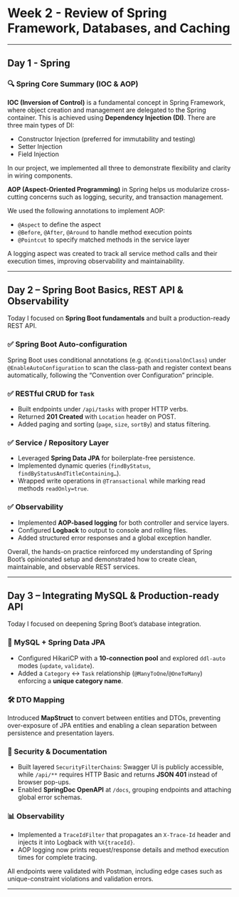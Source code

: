 # Week 2 - Review of Spring Framework, Databases, and Caching

---

## Day 1 - Spring

### 🔍 Spring Core Summary (IOC & AOP)

**IOC (Inversion of Control)** is a fundamental concept in Spring Framework, where object creation and management are delegated to the Spring container. This is achieved using **Dependency Injection (DI)**. There are three main types of DI:
- Constructor Injection (preferred for immutability and testing)
- Setter Injection
- Field Injection

In our project, we implemented all three to demonstrate flexibility and clarity in wiring components.

**AOP (Aspect-Oriented Programming)** in Spring helps us modularize cross-cutting concerns such as logging, security, and transaction management.

We used the following annotations to implement AOP:
- `@Aspect` to define the aspect
- `@Before`, `@After`, `@Around` to handle method execution points
- `@Pointcut` to specify matched methods in the service layer

A logging aspect was created to track all service method calls and their execution times, improving observability and maintainability.

---

## Day 2 – Spring Boot Basics, REST API & Observability

Today I focused on **Spring Boot fundamentals** and built a production-ready REST API.

### ✅ Spring Boot Auto-configuration
Spring Boot uses conditional annotations (e.g. `@ConditionalOnClass`) under `@EnableAutoConfiguration` to scan the class-path and register context beans automatically, following the “Convention over Configuration” principle.

### ✅ RESTful CRUD for `Task`
* Built endpoints under `/api/tasks` with proper HTTP verbs.
* Returned **201 Created** with `Location` header on POST.
* Added paging and sorting (`page`, `size`, `sortBy`) and status filtering.

### ✅ Service / Repository Layer
* Leveraged **Spring Data JPA** for boilerplate-free persistence.
* Implemented dynamic queries (`findByStatus`, `findByStatusAndTitleContaining…`).
* Wrapped write operations in `@Transactional` while marking read methods `readOnly=true`.

### ✅ Observability
* Implemented **AOP-based logging** for both controller and service layers.
* Configured **Logback** to output to console and rolling files.
* Added structured error responses and a global exception handler.

Overall, the hands-on practice reinforced my understanding of Spring Boot’s opinionated setup and demonstrated how to create clean, maintainable, and observable REST services.

---

## Day 3 – Integrating MySQL & Production-ready API

Today I focused on deepening Spring Boot’s database integration.

### 🔗 MySQL + Spring Data JPA
* Configured HikariCP with a **10-connection pool** and explored `ddl-auto` modes (`update`, `validate`).
* Added a `Category` ↔ `Task` relationship (`@ManyToOne`/`@OneToMany`) enforcing a **unique category name**.

### 🛠 DTO Mapping
Introduced **MapStruct** to convert between entities and DTOs, preventing over-exposure of JPA entities and enabling a clean separation between persistence and presentation layers.

### 🔐 Security & Documentation
* Built layered `SecurityFilterChain`s: Swagger UI is publicly accessible, while `/api/**` requires HTTP Basic and returns **JSON 401** instead of browser pop-ups.
* Enabled **SpringDoc OpenAPI** at `/docs`, grouping endpoints and attaching global error schemas.

### 📊 Observability
* Implemented a `TraceIdFilter` that propagates an `X-Trace-Id` header and injects it into Logback with `%X{traceId}`.
* AOP logging now prints request/response details and method execution times for complete tracing.

All endpoints were validated with Postman, including edge cases such as unique-constraint violations and validation errors.

---